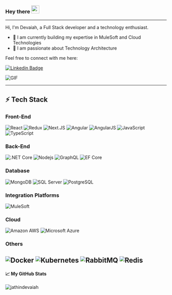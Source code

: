 ### Hey there <img src="https://media.giphy.com/media/hvRJCLFzcasrR4ia7z/giphy.gif" width="25px">
----

Hi, I'm Devaiah, a Full Stack developer and a technology enthusiast. 

- 🔭 I am currently building my expertise in MuleSoft and Cloud Technologies
- 🌱 I am passionate about Technology Architecture

Feel free to connect with me here:

[![Linkedin Badge](https://img.shields.io/badge/linkedin-%230077B5.svg?&style=for-the-badge&logo=linkedin&logoColor=white&link=https://www.linkedin.com/in/jathin-devaiah/)](https://www.linkedin.com/in/jathin-devaiah/)

<img  alt="GIF" src="https://media.giphy.com/media/SWoSkN6DxTszqIKEqv/giphy.gif"  />

----

## ⚡ Tech Stack

### Front-End

![React](https://img.shields.io/badge/-React-45b8d8?style=flat-square&logo=react&logoColor=white)
![Redux](https://img.shields.io/badge/-Redux-764ABC?&style=flat-square&logo=redux&logoColor=white)
![Next.JS](https://img.shields.io/badge/Next.js-black?&style=flat-square&logo=next.js&logoColor=white)
![Angular](https://img.shields.io/badge/-Angular-DD0031?style=flat-square&logo=angular)
![AngularJS](https://img.shields.io/badge/-AngularJS-E23237?style=flat-square&logo=AngularJS)
![JavaScript](https://img.shields.io/badge/JavaScript-282C34?logo=javascript&logoColor=F7DF1E)
![TypeScript](https://img.shields.io/badge/-TypeScript-007ACC?style=flat-square&logo=typescript&logoColor=white)

### Back-End

![.NET Core](https://img.shields.io/badge/-.Net%20Core-512BD4?style=flat-square&logo=.NET)
![Nodejs](https://img.shields.io/badge/-Nodejs-43853d?style=flat-square&logo=Node.js&logoColor=white)
![GraphQL](https://img.shields.io/badge/-GraphQL-E10098?style=flat-square&logo=graphql)
![EF Core](https://img.shields.io/badge/-EF%20Core-512BD4?style=flat-square&logo=EF%20Core)

### Database

![MongoDB](https://img.shields.io/badge/-MongoDB-13aa52?style=flat-square&logo=mongodb&logoColor=white)
![SQL Server](https://img.shields.io/badge/Microsoft%20SQL%20Server-CC2927?style=flat-square&logo=Microsoft%20SQL%20Server)
![PostgreSQL](https://img.shields.io/badge/PostgreSQL-336791?style=flat-square&logo=PostgreSQL)

### Integration Platforms

![MuleSoft](https://img.shields.io/badge/-Mulesoft-blue?style=flat-square&logo=mulesoft)

### Cloud

![Amazon AWS](https://img.shields.io/badge/Amazon%20AWS-232F3E?style=flat-square&logo=amazon-aws)
![Microsoft Azure](https://img.shields.io/badge/Microsoft%20Azure-232F7E?style=flat-square&logo=microsoft-azure)

### Others
![Docker](https://img.shields.io/badge/-Docker-46a2f1?style=flat-square&logo=docker&logoColor=white)
![Kubernetes](https://img.shields.io/badge/-Kubernetes-black?style=flat-square&logo=Kubernetes)
![RabbitMQ](https://img.shields.io/badge/-RabbitMQ-black?style=flat-square&logo=RabbitMQ&logoColor=white)
![Redis](https://img.shields.io/badge/-Redis-black?style=flat-square&logo=Redis)
----

#### 📈 My GitHub Stats
<p align="left"> <img src="https://github-readme-stats.vercel.app/api?username=jathindevaiah&show_icons=true&theme=gotham" alt="jathindevaiah" />

